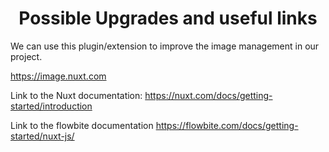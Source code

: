 <h1 align="center">Possible Upgrades and useful links</h1>
We can use this plugin/extension to improve the image management in our project.

https://image.nuxt.com

Link to the Nuxt documentation:
https://nuxt.com/docs/getting-started/introduction

Link to the flowbite documentation
https://flowbite.com/docs/getting-started/nuxt-js/



